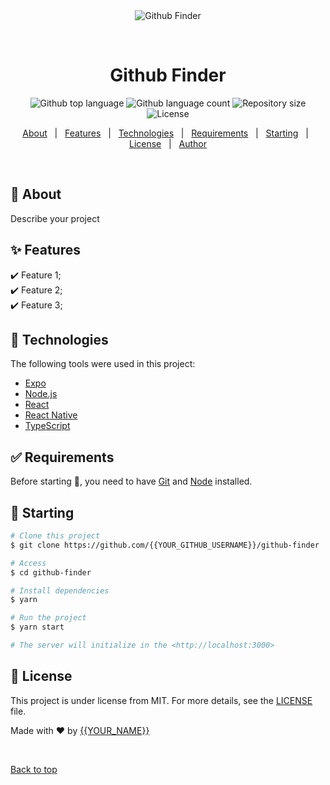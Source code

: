 <div align="center" id="top"> 
  <img src="./.github/app.gif" alt="Github Finder" />

  &#xa0;

  <!-- <a href="https://githubfinder.netlify.app">Demo</a> -->
</div>

<h1 align="center">Github Finder</h1>

<p align="center">
  <img alt="Github top language" src="https://img.shields.io/github/languages/top/{{YOUR_GITHUB_USERNAME}}/github-finder?color=56BEB8">

  <img alt="Github language count" src="https://img.shields.io/github/languages/count/{{YOUR_GITHUB_USERNAME}}/github-finder?color=56BEB8">

  <img alt="Repository size" src="https://img.shields.io/github/repo-size/{{YOUR_GITHUB_USERNAME}}/github-finder?color=56BEB8">

  <img alt="License" src="https://img.shields.io/github/license/{{YOUR_GITHUB_USERNAME}}/github-finder?color=56BEB8">

  <!-- <img alt="Github issues" src="https://img.shields.io/github/issues/{{YOUR_GITHUB_USERNAME}}/github-finder?color=56BEB8" /> -->

  <!-- <img alt="Github forks" src="https://img.shields.io/github/forks/{{YOUR_GITHUB_USERNAME}}/github-finder?color=56BEB8" /> -->

  <!-- <img alt="Github stars" src="https://img.shields.io/github/stars/{{YOUR_GITHUB_USERNAME}}/github-finder?color=56BEB8" /> -->
</p>

<!-- Status -->

<!-- <h4 align="center"> 
	🚧  Github Finder 🚀 Under construction...  🚧
</h4> 

<hr> -->

<p align="center">
  <a href="#dart-about">About</a> &#xa0; | &#xa0; 
  <a href="#sparkles-features">Features</a> &#xa0; | &#xa0;
  <a href="#rocket-technologies">Technologies</a> &#xa0; | &#xa0;
  <a href="#white_check_mark-requirements">Requirements</a> &#xa0; | &#xa0;
  <a href="#checkered_flag-starting">Starting</a> &#xa0; | &#xa0;
  <a href="#memo-license">License</a> &#xa0; | &#xa0;
  <a href="https://github.com/{{YOUR_GITHUB_USERNAME}}" target="_blank">Author</a>
</p>

<br>

## :dart: About ##

Describe your project

## :sparkles: Features ##

:heavy_check_mark: Feature 1;\
:heavy_check_mark: Feature 2;\
:heavy_check_mark: Feature 3;

## :rocket: Technologies ##

The following tools were used in this project:

- [Expo](https://expo.io/)
- [Node.js](https://nodejs.org/en/)
- [React](https://pt-br.reactjs.org/)
- [React Native](https://reactnative.dev/)
- [TypeScript](https://www.typescriptlang.org/)

## :white_check_mark: Requirements ##

Before starting :checkered_flag:, you need to have [Git](https://git-scm.com) and [Node](https://nodejs.org/en/) installed.

## :checkered_flag: Starting ##

```bash
# Clone this project
$ git clone https://github.com/{{YOUR_GITHUB_USERNAME}}/github-finder

# Access
$ cd github-finder

# Install dependencies
$ yarn

# Run the project
$ yarn start

# The server will initialize in the <http://localhost:3000>
```

## :memo: License ##

This project is under license from MIT. For more details, see the [LICENSE](LICENSE.md) file.


Made with :heart: by <a href="https://github.com/{{YOUR_GITHUB_USERNAME}}" target="_blank">{{YOUR_NAME}}</a>

&#xa0;

<a href="#top">Back to top</a>
